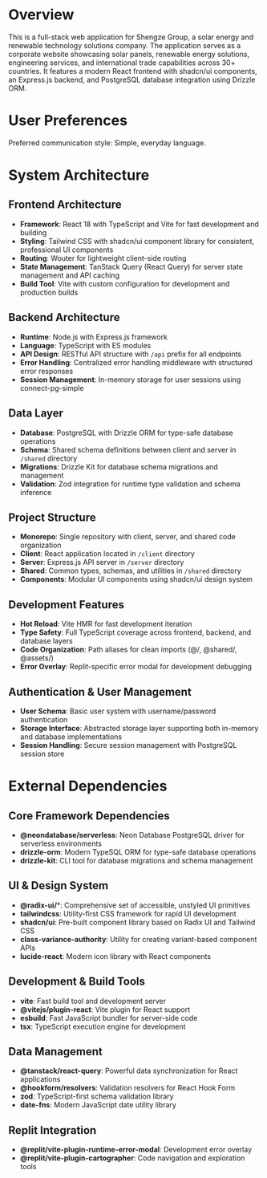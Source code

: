 # Overview

This is a full-stack web application for Shengze Group, a solar energy and renewable technology solutions company. The application serves as a corporate website showcasing solar panels, renewable energy solutions, engineering services, and international trade capabilities across 30+ countries. It features a modern React frontend with shadcn/ui components, an Express.js backend, and PostgreSQL database integration using Drizzle ORM.

# User Preferences

Preferred communication style: Simple, everyday language.

# System Architecture

## Frontend Architecture
- **Framework**: React 18 with TypeScript and Vite for fast development and building
- **Styling**: Tailwind CSS with shadcn/ui component library for consistent, professional UI components
- **Routing**: Wouter for lightweight client-side routing
- **State Management**: TanStack Query (React Query) for server state management and API caching
- **Build Tool**: Vite with custom configuration for development and production builds

## Backend Architecture
- **Runtime**: Node.js with Express.js framework
- **Language**: TypeScript with ES modules
- **API Design**: RESTful API structure with `/api` prefix for all endpoints
- **Error Handling**: Centralized error handling middleware with structured error responses
- **Session Management**: In-memory storage for user sessions using connect-pg-simple

## Data Layer
- **Database**: PostgreSQL with Drizzle ORM for type-safe database operations
- **Schema**: Shared schema definitions between client and server in `/shared` directory
- **Migrations**: Drizzle Kit for database schema migrations and management
- **Validation**: Zod integration for runtime type validation and schema inference

## Project Structure
- **Monorepo**: Single repository with client, server, and shared code organization
- **Client**: React application located in `/client` directory
- **Server**: Express.js API server in `/server` directory  
- **Shared**: Common types, schemas, and utilities in `/shared` directory
- **Components**: Modular UI components using shadcn/ui design system

## Development Features
- **Hot Reload**: Vite HMR for fast development iteration
- **Type Safety**: Full TypeScript coverage across frontend, backend, and database layers
- **Code Organization**: Path aliases for clean imports (@/, @shared/, @assets/)
- **Error Overlay**: Replit-specific error modal for development debugging

## Authentication & User Management
- **User Schema**: Basic user system with username/password authentication
- **Storage Interface**: Abstracted storage layer supporting both in-memory and database implementations
- **Session Handling**: Secure session management with PostgreSQL session store

# External Dependencies

## Core Framework Dependencies
- **@neondatabase/serverless**: Neon Database PostgreSQL driver for serverless environments
- **drizzle-orm**: Modern TypeSQL ORM for type-safe database operations
- **drizzle-kit**: CLI tool for database migrations and schema management

## UI & Design System
- **@radix-ui/***: Comprehensive set of accessible, unstyled UI primitives
- **tailwindcss**: Utility-first CSS framework for rapid UI development
- **shadcn/ui**: Pre-built component library based on Radix UI and Tailwind CSS
- **class-variance-authority**: Utility for creating variant-based component APIs
- **lucide-react**: Modern icon library with React components

## Development & Build Tools
- **vite**: Fast build tool and development server
- **@vitejs/plugin-react**: Vite plugin for React support
- **esbuild**: Fast JavaScript bundler for server-side code
- **tsx**: TypeScript execution engine for development

## Data Management
- **@tanstack/react-query**: Powerful data synchronization for React applications
- **@hookform/resolvers**: Validation resolvers for React Hook Form
- **zod**: TypeScript-first schema validation library
- **date-fns**: Modern JavaScript date utility library

## Replit Integration
- **@replit/vite-plugin-runtime-error-modal**: Development error overlay
- **@replit/vite-plugin-cartographer**: Code navigation and exploration tools